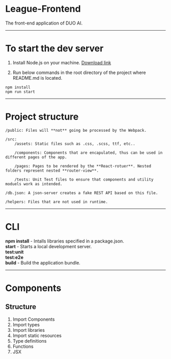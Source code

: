 # League-Frontend
The front-end application of DUO AI.

---

# To start the dev server

1. Install Node.js on your machine. [Download link](https://nodejs.org/en/)

2. Run below commands in the root directory of the project where README.md is located.
```
npm install
npm run start
```

---

# Project structure
```
/public: Files will **not** going be processed by the Webpack. 

/src:
    /assets: Static files such as .css, .scss, ttf, etc..

    /components: Components that are encapulated, thus can be used in different pages of the app.
    
    /pages: Pages to be rendered by the **React-rotuer**. Nested folders represent nested **router-view**.

    /tests: Unit Test files to ensure that components and utility moduels work as intended.

/db.json: A json-server creates a fake REST API based on this file.

/helpers: Files that are not used in runtime.

```

---

# CLI
**npm install** - Intalls libraries specified in a package.json.
<br>
**start** - Starts a local development server.
<br>
**test:unit**
<br>
**test:e2e**
<br>
**build** - Build the application bundle.

---

# Components
## Structure

1. Import Components
2. Import types
3. Import libraries
4. Import static resources
5. Type definitions
6. Functions
7. JSX